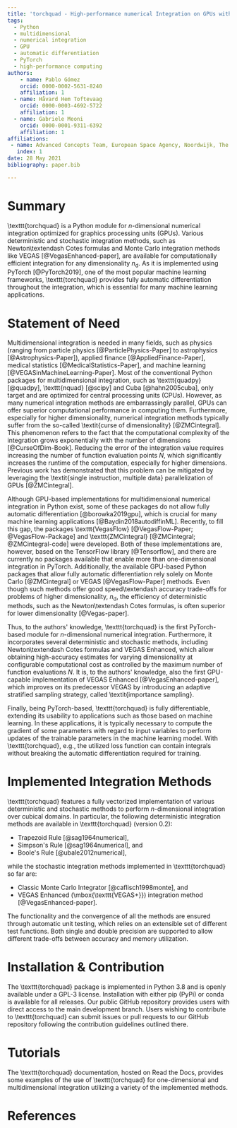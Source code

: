 ```yaml
---
title: 'torchquad - High-performance numerical Integration on GPUs with PyTorch'
tags:
  - Python
  - multidimensional
  - numerical integration
  - GPU
  - automatic differentiation
  - PyTorch
  - high-performance computing
authors:
    - name: Pablo Gómez
    orcid: 0000-0002-5631-8240
    affiliation: 1
  - name: Håvard Hem Toftevaag
    orcid: 0000-0003-4692-5722
    affiliation: 1
  - name: Gabriele Meoni
    orcid: 0000-0001-9311-6392
    affiliation: 1
affiliations:
 - name: Advanced Concepts Team, European Space Agency, Noordwijk, The Netherlands
   index: 1
date: 28 May 2021
bibliography: paper.bib

---
```


# Summary

\texttt{torchquad} is a Python module for $n$-dimensional numerical integration optimized for graphics processing units (GPUs).
Various deterministic and stochastic integration methods, such as Newton\textendash Cotes formulas and Monte Carlo integration methods like VEGAS [@VegasEnhanced-paper], are available for computationally efficient integration for any dimensionality $n_{\mathrm{d}}$.
As it is implemented using PyTorch [@PyTorch2019], one of the most popular machine learning frameworks, \texttt{torchquad} provides fully automatic differentiation throughout the integration, which is essential for many machine learning applications.

# Statement of Need

Multidimensional integration is needed in many fields, such as physics (ranging from particle physics [@ParticlePhysics-Paper] to astrophysics [@Astrophysics-Paper]), applied finance [@AppliedFinance-Paper], medical statistics [@MedicalStatistics-Paper], and machine learning [@VEGASinMachineLearning-Paper]. 
Most of the conventional Python packages for multidimensional integration, such as \texttt{quadpy} [@quadpy], \texttt{nquad} [@scipy] and Cuba [@hahn2005cuba], only target and are optimized for central processing units (CPUs). 
However, as many numerical integration methods are embarrassingly parallel, GPUs can offer superior computational performance in computing them. 
Furthermore, especially for higher dimensionality, numerical integration methods typically suffer from the so-called \textit{curse of dimensionality} [@ZMCintegral]. 
This phenomenon refers to the fact that the computational complexity of the integration grows exponentially with the number of dimensions [@CurseOfDim-Book]. Reducing the error of the integration value requires increasing the number of function evaluation points $N$, which significantly increases the runtime of the computation, especially for higher dimensions.
Previous work has demonstrated that this problem can be mitigated by leveraging the \textit{single instruction, multiple data} parallelization of GPUs [@ZMCintegral].

Although GPU-based implementations for multidimensional numerical integration in Python exist, some of these packages do not allow fully automatic differentiation [@borowka2019gpu], which is crucial for many machine learning applications [@Baydin2018autodiffinML]. Recently, to fill this gap, the packages \texttt{VegasFlow} [@VegasFlow-Paper; @VegasFlow-Package] and \texttt{ZMCintegral} [@ZMCintegral; @ZMCintegral-code] were developed. Both of these implementations are, however, based on the TensorFlow library [@Tensorflow], and there are currently no packages available that enable more than one-dimensional integration in PyTorch.
Additionally, the available GPU-based Python packages that allow fully automatic differentiation rely solely on Monte Carlo [@ZMCintegral] or VEGAS [@VegasFlow-Paper] methods. 
Even though such methods offer good speed\textendash accuracy trade-offs for problems of higher dimensionality, $n_{\mathrm{d}}$, the efficiency of deterministic methods, such as the Newton\textendash Cotes formulas, is often superior for lower dimensionality [@Vegas-paper].

Thus, to the authors' knowledge, \texttt{torchquad} is the first PyTorch-based module for $n$-dimensional numerical integration. 
Furthermore, it incorporates several deterministic and stochastic methods, including Newton\textendash Cotes formulas and VEGAS Enhanced, which allow obtaining high-accuracy estimates for varying dimensionality at configurable computational cost as controlled by the maximum number of function evaluations $N$. It is, to the authors' knowledge, also the first GPU-capable implementation of VEGAS Enhanced [@VegasEnhanced-paper], which improves on its predecessor VEGAS by introducing an adaptive stratified sampling strategy, called \textit{importance sampling}.

Finally, being PyTorch-based, \texttt{torchquad} is fully differentiable, extending its usability to applications such as those based on machine learning. In these applications, it is typically necessary to compute the gradient of some parameters with regard to input variables to perform updates of the trainable parameters in the machine learning model. With \texttt{torchquad}, e.g., the utilized loss function can contain integrals without breaking the automatic differentiation required for training.


# Implemented Integration Methods

\texttt{torchquad} features a fully vectorized implementation of various deterministic and stochastic methods to perform $n$-dimensional integration over cubical domains.
In particular, the following deterministic integration methods are available in \texttt{torchquad} (version 0.2):  

* Trapezoid Rule [@sag1964numerical],  
* Simpson's Rule [@sag1964numerical], and  
* Boole's Rule [@ubale2012numerical],  

while the stochastic integration methods implemented in \texttt{torchquad} so far are: 

* Classic Monte Carlo Integrator [@caflisch1998monte], and  
* VEGAS Enhanced (\mbox{\texttt{VEGAS+}}) integration method [@VegasEnhanced-paper].  

The functionality and the convergence of all the methods are ensured through automatic unit testing, which relies on an extensible set of different test functions.
Both single and double precision are supported to allow different trade-offs between accuracy and memory utilization. 

# Installation \& Contribution

The \texttt{torchquad} package is implemented in Python 3.8 and is openly available under a GPL-3 license. Installation with either pip (PyPi) or conda is available for all releases. Our public GitHub repository provides users with direct access to the main development branch. Users wishing to contribute to \texttt{torchquad} can submit issues or pull requests to our GitHub repository following the contribution guidelines outlined there.

# Tutorials 

The \texttt{torchquad} documentation, hosted on Read the Docs, provides some examples of the use of \texttt{torchquad} for one-dimensional and multidimensional integration utilizing a variety of the implemented methods.

# References